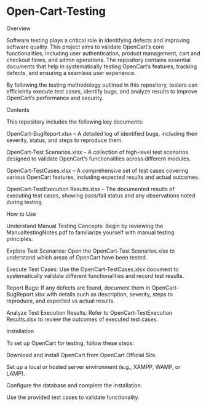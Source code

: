 # Open-Cart-Testing
Overview

Software testing plays a critical role in identifying defects and improving software quality. This project aims to validate OpenCart’s core functionalities, including user authentication, product management, cart and checkout flows, and admin operations. The repository contains essential documents that help in systematically testing OpenCart’s features, tracking defects, and ensuring a seamless user experience.

By following the testing methodology outlined in this repository, testers can efficiently execute test cases, identify bugs, and analyze results to improve OpenCart’s performance and security.

Contents

This repository includes the following key documents:

OpenCart-BugReport.xlsx – A detailed log of identified bugs, including their severity, status, and steps to reproduce them.

OpenCart-Test Scenarios.xlsx – A collection of high-level test scenarios designed to validate OpenCart’s functionalities across different modules.

OpenCart-TestCases.xlsx – A comprehensive set of test cases covering various OpenCart features, including expected results and actual outcomes.

OpenCart-TestExecution Results.xlsx – The documented results of executing test cases, showing pass/fail status and any observations noted during testing.

How to Use

Understand Manual Testing Concepts: Begin by reviewing the ManualtestingNotes.pdf to familiarize yourself with manual testing principles.

Explore Test Scenarios: Open the OpenCart-Test Scenarios.xlsx to understand which areas of OpenCart have been tested.

Execute Test Cases: Use the OpenCart-TestCases.xlsx document to systematically validate different functionalities and record test results.

Report Bugs: If any defects are found, document them in OpenCart-BugReport.xlsx with details such as description, severity, steps to reproduce, and expected vs actual results.

Analyze Test Execution Results: Refer to OpenCart-TestExecution Results.xlsx to review the outcomes of executed test cases.

Installation

To set up OpenCart for testing, follow these steps:

Download and install OpenCart from OpenCart Official Site.

Set up a local or hosted server environment (e.g., XAMPP, WAMP, or LAMP).

Configure the database and complete the installation.

Use the provided test cases to validate functionality.

